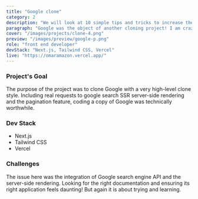 ```yaml
---
title: "Google clone"
category: 2
description: "We will look at 10 simple tips and tricks to increase the speed of your code when writing JS"
paragraph: "Google was the object of another cloning project! I am crazy about crafting innovative products. That's obvious! All good developers seek creativity.  However, The Best Ones invest in BOTH: creativity & Technical Competence. if you're in the same industry, this will truly brighten your Learning path!"
cover: "/images/projects/clone-4.png"
preview: "/images/preview/google-p.png"
role: "front end developer"
devStack: "Next.js, Tailwind CSS, Vercel"
live: "https://omaramazon.vercel.app/"
---
```


### Project's Goal

The purpose of the project was to clone Google with a very high-level clone style. Including real requests to google search SSR server-side rendering and the pagination feature, coding a copy of Google was technically worthwhile.

### Dev Stack

- Next.js
- Tailwind CSS
- Vercel

### Challenges

The issue here was the integration of Google search engine API and the server-side rendering. Looking for the right documentation and ensuring its right application feels daunting! But again it is about trying and learning.
